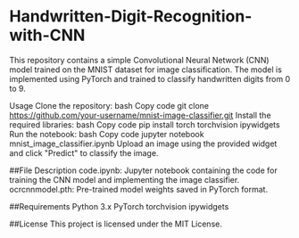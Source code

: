 # Handwritten-Digit-Recognition-with-CNN

This repository contains a simple Convolutional Neural Network (CNN) model trained on the MNIST dataset for image classification. The model is implemented using PyTorch and trained to classify handwritten digits from 0 to 9.

Usage
Clone the repository:
bash
Copy code
git clone https://github.com/your-username/mnist-image-classifier.git
Install the required libraries:
bash
Copy code
pip install torch torchvision ipywidgets
Run the notebook:
bash
Copy code
jupyter notebook mnist_image_classifier.ipynb
Upload an image using the provided widget and click "Predict" to classify the image.

##File Description
code.ipynb: Jupyter notebook containing the code for training the CNN model and implementing the image classifier.
ocrcnnmodel.pth: Pre-trained model weights saved in PyTorch format.

##Requirements
Python 3.x
PyTorch
torchvision
ipywidgets

##License
This project is licensed under the MIT License.
